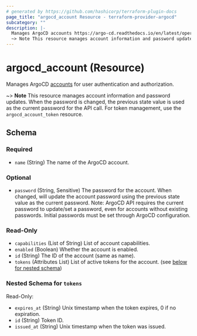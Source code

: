 ```yaml
---
# generated by https://github.com/hashicorp/terraform-plugin-docs
page_title: "argocd_account Resource - terraform-provider-argocd"
subcategory: ""
description: |-
  Manages ArgoCD accounts https://argo-cd.readthedocs.io/en/latest/operator-manual/user-management/ for user authentication and authorization.
  ~> Note This resource manages account information and password updates. When the password is changed, the previous state value is used as the current password for the API call. For token management, use the argocd_account_token resource.
---
```


# argocd_account (Resource)

Manages ArgoCD [accounts](https://argo-cd.readthedocs.io/en/latest/operator-manual/user-management/) for user authentication and authorization.

~> **Note** This resource manages account information and password updates. When the password is changed, the previous state value is used as the current password for the API call. For token management, use the `argocd_account_token` resource.



<!-- schema generated by tfplugindocs -->
## Schema

### Required

- `name` (String) The name of the ArgoCD account.

### Optional

- `password` (String, Sensitive) The password for the account. When changed, will update the account password using the previous state value as the current password. Note: ArgoCD API requires the current password to update/set a password, even for accounts without existing passwords. Initial passwords must be set through ArgoCD configuration.

### Read-Only

- `capabilities` (List of String) List of account capabilities.
- `enabled` (Boolean) Whether the account is enabled.
- `id` (String) The ID of the account (same as name).
- `tokens` (Attributes List) List of active tokens for the account. (see [below for nested schema](#nestedatt--tokens))

<a id="nestedatt--tokens"></a>
### Nested Schema for `tokens`

Read-Only:

- `expires_at` (String) Unix timestamp when the token expires, 0 if no expiration.
- `id` (String) Token ID.
- `issued_at` (String) Unix timestamp when the token was issued.
